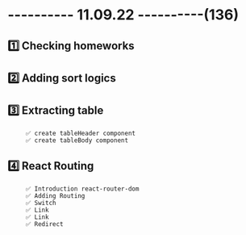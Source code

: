 # ---------- 11.09.22 ----------(136)

## 1️⃣ Checking homeworks

## 2️⃣ Adding sort logics

## 3️⃣ Extracting table

         ✅ create tableHeader component
         ✅ create tableBody component

## 4️⃣ React Routing

         ✅ Introduction react-router-dom
         ✅ Adding Routing
         ✅ Switch
         ✅ Link
         ✅ Link
         ✅ Redirect
